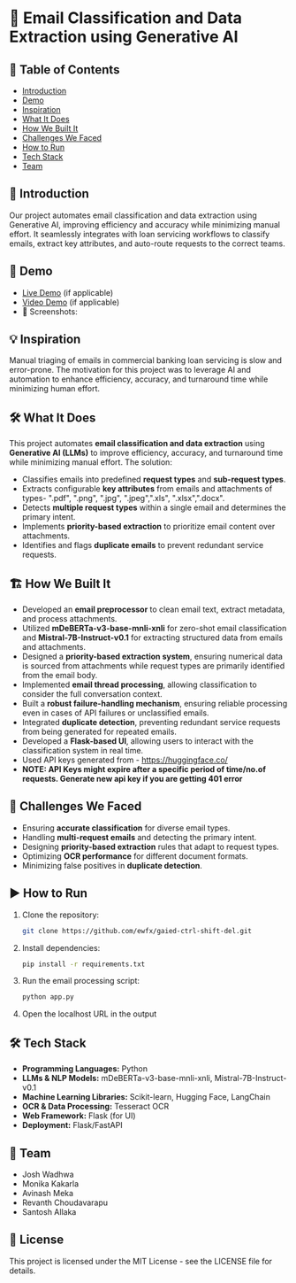 # 🚀 Email Classification and Data Extraction using Generative AI

## 📌 Table of Contents

- [Introduction](#introduction)
- [Demo](#demo)
- [Inspiration](#inspiration)
- [What It Does](#what-it-does)
- [How We Built It](#how-we-built-it)
- [Challenges We Faced](#challenges-we-faced)
- [How to Run](#how-to-run)
- [Tech Stack](#tech-stack)
- [Team](#team)

## 🎯 Introduction

Our project automates email classification and data extraction using Generative AI, improving efficiency and accuracy while minimizing manual effort. It seamlessly integrates with loan servicing workflows to classify emails, extract key attributes, and auto-route requests to the correct teams.

## 🎥 Demo

- [Live Demo](#) (if applicable)
- [Video Demo](#) (if applicable)
- 📸 Screenshots:

## 💡 Inspiration

Manual triaging of emails in commercial banking loan servicing is slow and error-prone. The motivation for this project was to leverage AI and automation to enhance efficiency, accuracy, and turnaround time while minimizing human effort.

## 🛠 What It Does

This project automates **email classification and data extraction** using **Generative AI (LLMs)** to improve efficiency, accuracy, and turnaround time while minimizing manual effort. The solution:

- Classifies emails into predefined **request types** and **sub-request types**.
- Extracts configurable **key attributes** from emails and attachments of types- ".pdf", ".png", ".jpg", ".jpeg",".xls", ".xlsx",".docx".
- Detects **multiple request types** within a single email and determines the primary intent.
- Implements **priority-based extraction** to prioritize email content over attachments.
- Identifies and flags **duplicate emails** to prevent redundant service requests.

## 🏗 How We Built It

- Developed an **email preprocessor** to clean email text, extract metadata, and process attachments.
- Utilized **mDeBERTa-v3-base-mnli-xnli** for zero-shot email classification and **Mistral-7B-Instruct-v0.1** for extracting structured data from emails and attachments.
- Designed a **priority-based extraction system**, ensuring numerical data is sourced from attachments while request types are primarily identified from the email body.
- Implemented **email thread processing**, allowing classification to consider the full conversation context.
- Built a **robust failure-handling mechanism**, ensuring reliable processing even in cases of API failures or unclassified emails.
- Integrated **duplicate detection**, preventing redundant service requests from being generated for repeated emails.
- Developed a **Flask-based UI**, allowing users to interact with the classification system in real time.
- Used API keys generated from - https://huggingface.co/
- **NOTE: API Keys might expire after a specific period of time/no.of requests. Generate new api key if you are getting 401 error**

## 🚧 Challenges We Faced

- Ensuring **accurate classification** for diverse email types.
- Handling **multi-request emails** and detecting the primary intent.
- Designing **priority-based extraction** rules that adapt to request types.
- Optimizing **OCR performance** for different document formats.
- Minimizing false positives in **duplicate detection**.

## ▶️ How to Run

1. Clone the repository:
   ```bash
   git clone https://github.com/ewfx/gaied-ctrl-shift-del.git
   ```
2. Install dependencies:
   ```bash
   pip install -r requirements.txt
   ```
3. Run the email processing script:
   ```bash
   python app.py
   ```
4. Open the localhost URL in the output

## 🛠 Tech Stack

- **Programming Languages:** Python
- **LLMs & NLP Models:** mDeBERTa-v3-base-mnli-xnli, Mistral-7B-Instruct-v0.1
- **Machine Learning Libraries:** Scikit-learn, Hugging Face, LangChain
- **OCR & Data Processing:** Tesseract OCR
- **Web Framework:** Flask (for UI)
- **Deployment:** Flask/FastAPI

## 👥 Team

- Josh Wadhwa
- Monika Kakarla
- Avinash Meka
- Revanth Choudavarapu
- Santosh Allaka

## 📜 License

This project is licensed under the MIT License - see the LICENSE file for details.

